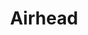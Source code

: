---
title: "Airhead"
summary: "Airhead is a British indie-pop band that achieved some success in the early 1990s, at the tail end of the Madchester music movement. In 1996, Airhead made a brief return to the live scene, when they supported Kula Shaker, at the Tunbridge Wells Forum. In June 2007, the fan site Airhead Online began a petition to convince the major record label Warners, owner of Airhead's label Korova, to reissue Boing!! in expanded format with bonus tracks and liner notes from the band."
image: "airhead.jpg"
apple_music_artist_url: "https://music.apple.com/gb/artist/airhead/214918768"
wikipedia_url: "none"
---